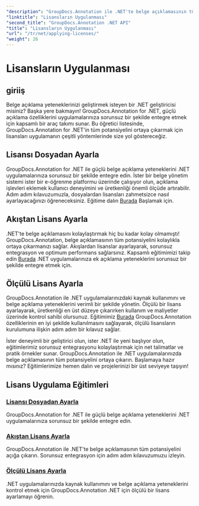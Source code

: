 ```yaml
---
"description": "GroupDocs.Annotation ile .NET'te belge açıklamasının tüm potansiyelini açığa çıkarın. Sorunsuz entegrasyon için adım adım eğitimlerimizi izleyin."
"linktitle": "Lisansların Uygulanması"
"second_title": "GroupDocs.Annotation .NET API"
"title": "Lisansların Uygulanması"
"url": "/tr/net/applying-licenses/"
"weight": 26
---
```


# Lisansların Uygulanması

## giriiş

Belge açıklama yeteneklerinizi geliştirmek isteyen bir .NET geliştiricisi misiniz? Başka yere bakmayın! GroupDocs.Annotation for .NET, güçlü açıklama özelliklerini uygulamalarınıza sorunsuz bir şekilde entegre etmek için kapsamlı bir araç takımı sunar. Bu öğretici listesinde, GroupDocs.Annotation for .NET'in tüm potansiyelini ortaya çıkarmak için lisansları uygulamanın çeşitli yöntemlerinde size yol göstereceğiz.

## Lisansı Dosyadan Ayarla
GroupDocs.Annotation for .NET ile güçlü belge açıklama yeteneklerini .NET uygulamalarınıza sorunsuz bir şekilde entegre edin. İster bir belge yönetim sistemi ister bir e-öğrenme platformu üzerinde çalışıyor olun, açıklama işlevleri eklemek kullanıcı deneyimini ve üretkenliği önemli ölçüde artırabilir. Adım adım kılavuzumuzla, dosyalardan lisansları zahmetsizce nasıl ayarlayacağınızı öğreneceksiniz. Eğitime dalın [Burada](./set-license-from-file/) Başlamak için.

## Akıştan Lisans Ayarla
.NET'te belge açıklamasını kolaylaştırmak hiç bu kadar kolay olmamıştı! GroupDocs.Annotation, belge açıklamasının tüm potansiyelini kolaylıkla ortaya çıkarmanızı sağlar. Akışlardan lisanslar ayarlayarak, sorunsuz entegrasyon ve optimum performans sağlarsınız. Kapsamlı eğitimimizi takip edin [Burada](./set-license-from-stream/) .NET uygulamalarınıza ek açıklama yeteneklerini sorunsuz bir şekilde entegre etmek için.

## Ölçülü Lisans Ayarla
GroupDocs.Annotation ile .NET uygulamalarınızdaki kaynak kullanımını ve belge açıklama yeteneklerini verimli bir şekilde yönetin. Ölçülü bir lisans ayarlayarak, üretkenliği en üst düzeye çıkarırken kullanım ve maliyetler üzerinde kontrol sahibi olursunuz. Eğitimimiz [Burada](./set-metered-license/) GroupDocs.Annotation özelliklerinin en iyi şekilde kullanılmasını sağlayarak, ölçülü lisansların kurulumuna ilişkin adım adım bir kılavuz sağlar.

İster deneyimli bir geliştirici olun, ister .NET ile yeni başlıyor olun, eğitimlerimiz sorunsuz entegrasyonu kolaylaştırmak için net talimatlar ve pratik örnekler sunar. GroupDocs.Annotation ile .NET uygulamalarınızda belge açıklamasının tüm potansiyelini ortaya çıkarın. Başlamaya hazır mısınız? Eğitimlerimize hemen dalın ve projelerinizi bir üst seviyeye taşıyın!

## Lisans Uygulama Eğitimleri
### [Lisansı Dosyadan Ayarla](./set-license-from-file/)
GroupDocs.Annotation for .NET ile güçlü belge açıklama yeteneklerini .NET uygulamalarınıza sorunsuz bir şekilde entegre edin.
### [Akıştan Lisans Ayarla](./set-license-from-stream/)
GroupDocs.Annotation ile .NET'te belge açıklamasının tüm potansiyelini açığa çıkarın. Sorunsuz entegrasyon için adım adım kılavuzumuzu izleyin.
### [Ölçülü Lisans Ayarla](./set-metered-license/)
.NET uygulamalarınızda kaynak kullanımını ve belge açıklama yeteneklerini kontrol etmek için GroupDocs.Annotation .NET için ölçülü bir lisans ayarlamayı öğrenin.